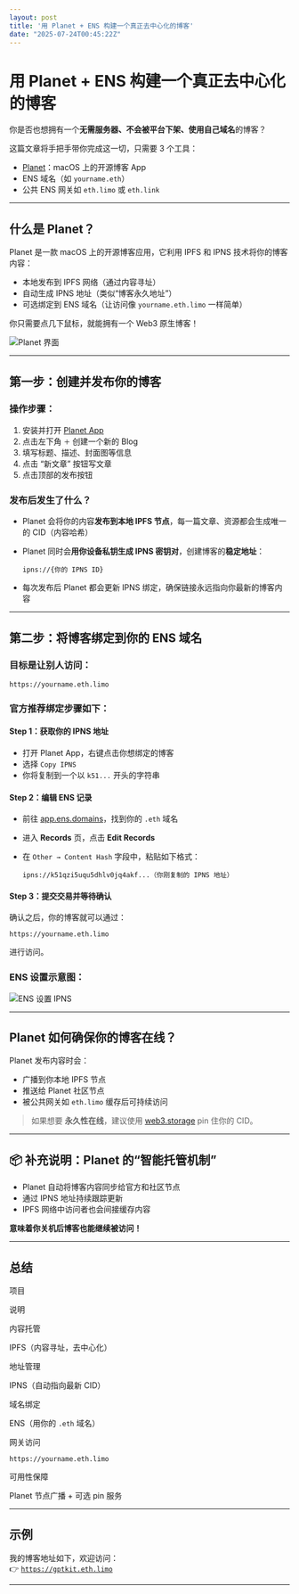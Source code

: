 ```yaml
---
layout: post
title: '用 Planet + ENS 构建一个真正去中心化的博客'
date: "2025-07-24T00:45:22Z"
---
```

用 Planet + ENS 构建一个真正去中心化的博客
============================

你是否也想拥有一个**无需服务器、不会被平台下架、使用自己域名**的博客？

这篇文章将手把手带你完成这一切，只需要 3 个工具：

*   [Planet](https://www.planetable.xyz)：macOS 上的开源博客 App
*   ENS 域名（如 `yourname.eth`）
*   公共 ENS 网关如 `eth.limo` 或 `eth.link`

* * *

什么是 Planet？
-----------

Planet 是一款 macOS 上的开源博客应用，它利用 IPFS 和 IPNS 技术将你的博客内容：

*   本地发布到 IPFS 网络（通过内容寻址）
*   自动生成 IPNS 地址（类似“博客永久地址”）
*   可选绑定到 ENS 域名（让访问像 `yourname.eth.limo` 一样简单）

你只需要点几下鼠标，就能拥有一个 Web3 原生博客！

![Planet 界面](https://www.planetable.xyz/assets/vitalik-eth.png)

* * *

第一步：创建并发布你的博客
-------------

### 操作步骤：

1.  安装并打开 [Planet App](https://www.planetable.xyz)
2.  点击左下角 `＋` 创建一个新的 Blog
3.  填写标题、描述、封面图等信息
4.  点击 “新文章” 按钮写文章
5.  点击顶部的发布按钮

### 发布后发生了什么？

*   Planet 会将你的内容**发布到本地 IPFS 节点**，每一篇文章、资源都会生成唯一的 CID（内容哈希）
*   Planet 同时会**用你设备私钥生成 IPNS 密钥对**，创建博客的**稳定地址**：
    
        ipns://{你的 IPNS ID}
        
    
*   每次发布后 Planet 都会更新 IPNS 绑定，确保链接永远指向你最新的博客内容

* * *

第二步：将博客绑定到你的 ENS 域名
-------------------

### 目标是让别人访问：

    https://yourname.eth.limo
    

### 官方推荐绑定步骤如下：

#### Step 1：获取你的 IPNS 地址

*   打开 Planet App，右键点击你想绑定的博客
*   选择 `Copy IPNS`
*   你将复制到一个以 `k51...` 开头的字符串

#### Step 2：编辑 ENS 记录

*   前往 [app.ens.domains](https://app.ens.domains)，找到你的 `.eth` 域名
*   进入 **Records** 页，点击 **Edit Records**
*   在 `Other → Content Hash` 字段中，粘贴如下格式：
    
        ipns://k51qzi5uqu5dhlv0jq4akf...（你刚复制的 IPNS 地址）
        
    

#### Step 3：提交交易并等待确认

确认之后，你的博客就可以通过：

    https://yourname.eth.limo
    

进行访问。

### ENS 设置示意图：

![ENS 设置 IPNS](https://docs.planetable.eth.limo/ens/ens-edit-records.png)

* * *

Planet 如何确保你的博客在线？
------------------

Planet 发布内容时会：

*   广播到你本地 IPFS 节点
*   推送给 Planet 社区节点
*   被公共网关如 `eth.limo` 缓存后可持续访问

> 如果想要 **永久性在线**，建议使用 [web3.storage](https://web3.storage) pin 住你的 CID。

* * *

📦 补充说明：Planet 的“智能托管机制”
------------------------

*   Planet 自动将博客内容同步给官方和社区节点
*   通过 IPNS 地址持续跟踪更新
*   IPFS 网络中访问者也会间接缓存内容

**意味着你关机后博客也能继续被访问！**

* * *

总结
--

项目

说明

内容托管

IPFS（内容寻址，去中心化）

地址管理

IPNS（自动指向最新 CID）

域名绑定

ENS（用你的 `.eth` 域名）

网关访问

`https://yourname.eth.limo`

可用性保障

Planet 节点广播 + 可选 pin 服务

* * *

示例
--

我的博客地址如下，欢迎访问：  
👉 [`https://gptkit.eth.limo`](https://gptkit.eth.limo)

* * *